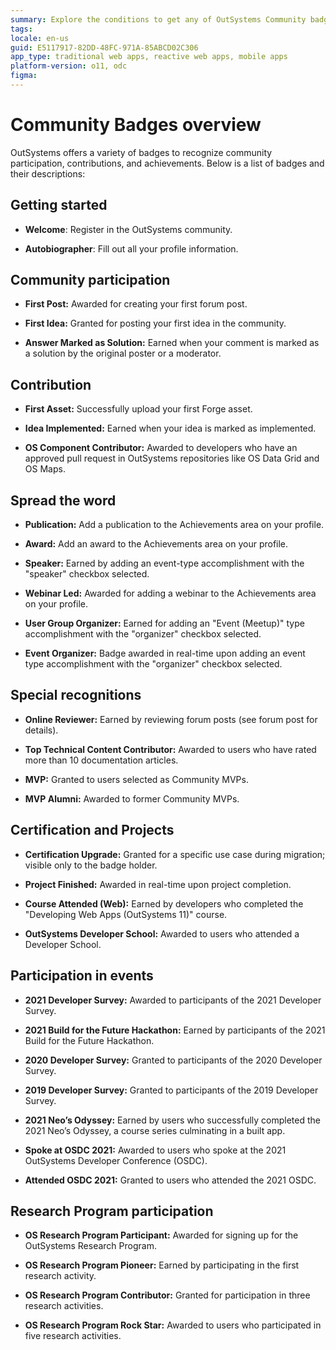 ```yaml
---
summary: Explore the conditions to get any of OutSystems Community badges.
tags:
locale: en-us
guid: E5117917-82DD-48FC-971A-85ABCD02C306
app_type: traditional web apps, reactive web apps, mobile apps
platform-version: o11, odc
figma:
---
```


# Community Badges overview

OutSystems offers a variety of badges to recognize community participation, contributions, and achievements. Below is a list of badges and their descriptions:

## Getting started

* **Welcome**: Register in the OutSystems community.

* **Autobiographer**: Fill out all your profile information.

## Community participation

* **First Post:** Awarded for creating your first forum post.

* **First Idea:** Granted for posting your first idea in the community.

* **Answer Marked as Solution:** Earned when your comment is marked as a solution by the original poster or a moderator.

## Contribution

* **First Asset:** Successfully upload your first Forge asset.

* **Idea Implemented:** Earned when your idea is marked as implemented.

* **OS Component Contributor:** Awarded to developers who have an approved pull request in OutSystems repositories like OS Data Grid and OS Maps.

## Spread the word

* **Publication:** Add a publication to the Achievements area on your profile.

* **Award:** Add an award to the Achievements area on your profile.

* **Speaker:** Earned by adding an event-type accomplishment with the "speaker" checkbox selected.

* **Webinar Led:** Awarded for adding a webinar to the Achievements area on your profile.

* **User Group Organizer:** Earned for adding an "Event (Meetup)" type accomplishment with the "organizer" checkbox selected.

* **Event Organizer:** Badge awarded in real-time upon adding an event type accomplishment with the "organizer" checkbox selected.

## Special recognitions

* **Online Reviewer:** Earned by reviewing forum posts (see forum post for details).

* **Top Technical Content Contributor:** Awarded to users who have rated more than 10 documentation articles.

* **MVP:** Granted to users selected as Community MVPs.

* **MVP Alumni:** Awarded to former Community MVPs.

## Certification and Projects

* **Certification Upgrade:** Granted for a specific use case during migration; visible only to the badge holder.

* **Project Finished:** Awarded in real-time upon project completion.

* **Course Attended (Web):** Earned by developers who completed the "Developing Web Apps (OutSystems 11)" course.

* **OutSystems Developer School:** Awarded to users who attended a Developer School.

## Participation in events

* **2021 Developer Survey:** Awarded to participants of the 2021 Developer Survey.

* **2021 Build for the Future Hackathon:** Earned by participants of the 2021 Build for the Future Hackathon.

* **2020 Developer Survey:** Granted to participants of the 2020 Developer Survey.

* **2019 Developer Survey:** Granted to participants of the 2019 Developer Survey.

* **2021 Neo’s Odyssey:** Earned by users who successfully completed the 2021 Neo’s Odyssey, a course series culminating in a built app.

* **Spoke at OSDC 2021:** Awarded to users who spoke at the 2021 OutSystems Developer Conference (OSDC).

* **Attended OSDC 2021:** Granted to users who attended the 2021 OSDC.

## Research Program participation

* **OS Research Program Participant:** Awarded for signing up for the OutSystems Research Program.

* **OS Research Program Pioneer:** Earned by participating in the first research activity.

* **OS Research Program Contributor:** Granted for participation in three research activities.

* **OS Research Program Rock Star:** Awarded to users who participated in five research activities.
